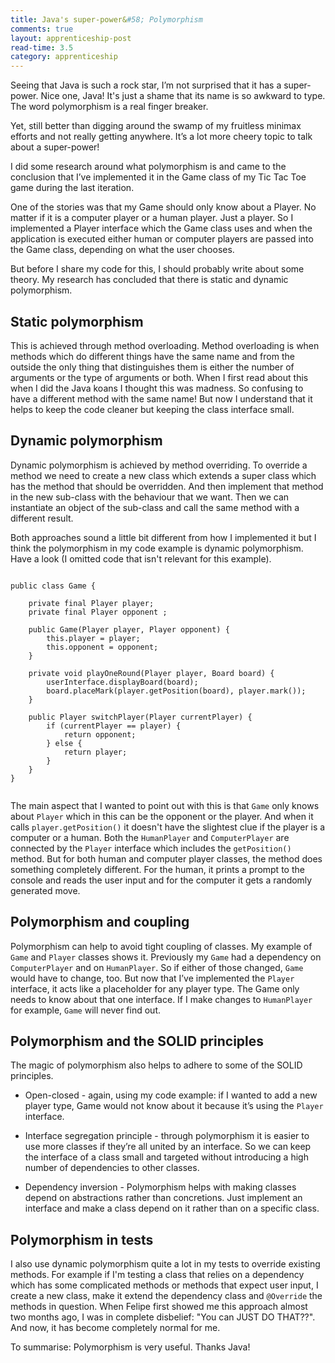 ```yaml
---
title: Java's super-power&#58; Polymorphism
comments: true
layout: apprenticeship-post
read-time: 3.5
category: apprenticeship
---
```


Seeing that Java is such a rock star, I’m not surprised that it has a super-power. Nice one, Java! It's just a shame that its name is so awkward to type. The word polymorphism is a real finger breaker.

<!--break-->

Yet, still better than digging around the swamp of my fruitless minimax efforts and not really getting anywhere. It’s a lot more cheery topic to talk about a super-power! 

I did some research around what polymorphism is and came to the conclusion that I’ve implemented it in the Game class of my Tic Tac Toe game during the last iteration.

One of the stories was that my Game should only know about a Player. No matter if it is a computer player or a human player. Just a player. So I implemented a Player interface which the Game class uses and when the application is executed either human or computer players are passed into the Game class, depending on what the user chooses.

But before I share my code for this, I should probably write about some theory. My research has concluded that there is static and dynamic polymorphism.

## Static polymorphism

This is achieved through method overloading. Method overloading is when methods which do different things have the same name and from the outside the only thing that distinguishes them is either the number of arguments or the type of arguments or both. When I first read about this when I did the Java koans I thought this was madness. So confusing to have a different method with the same name! But now I understand that it helps to keep the code cleaner but keeping the class interface small.

## Dynamic polymorphism

Dynamic polymorphism is achieved by method overriding. To override a method we need to create a new class which extends a super class which has the method that should be overridden. And then implement that method in the new sub-class with the behaviour that we want. Then we can instantiate an object of the sub-class and call the same method with a different result.

Both approaches sound a little bit different from how I implemented it but I think the polymorphism in my code example is dynamic polymorphism. Have a look (I omitted code that isn't relevant for this example). 

<pre><code class="language-java">
public class Game {

    private final Player player;
    private final Player opponent ;

    public Game(Player player, Player opponent) {
        this.player = player;
        this.opponent = opponent;
    }
 
    private void playOneRound(Player player, Board board) {
        userInterface.displayBoard(board);
        board.placeMark(player.getPosition(board), player.mark());
    }
    
    public Player switchPlayer(Player currentPlayer) {
        if (currentPlayer == player) {
            return opponent;
        } else {
            return player;
        }
    }
}

</code></pre>

The main aspect that I wanted to point out with this is that `Game` only knows about `Player` which in this can be the opponent or the player. And when it calls `player.getPosition()` it doesn't have the slightest clue if the player is a computer or a human. Both the `HumanPlayer` and `ComputerPlayer` are connected by the `Player` interface which includes the `getPosition()` method. But for both human and computer player classes, the method does something completely different. For the human, it prints a prompt to the console and reads the user input and for the computer it gets a randomly generated move.



## Polymorphism and coupling

Polymorphism can help to avoid tight coupling of classes. My example of `Game` and `Player` classes shows it. Previously my `Game` had a dependency on `ComputerPlayer` and on  `HumanPlayer`. So if either of those changed, `Game` would have to change, too. But now that I’ve implemented the `Player` interface, it acts like a placeholder for any player type. The Game only needs to know about that one interface. If I make changes to `HumanPlayer` for example, `Game` will never find out.

## Polymorphism and the SOLID principles

The magic of polymorphism also helps to adhere to some of the SOLID principles.

- Open-closed - again, using my code example: if I wanted to add a new player type, Game would not know about it because it’s using the `Player` interface.
 
- Interface segregation principle - through polymorphism it is easier to use more classes if they’re all united by an interface. So we can keep the interface of a class small and targeted without introducing a high number of dependencies to other classes.

- Dependency inversion - Polymorphism helps with making classes depend on abstractions rather than concretions. Just implement an interface and make a class depend on it rather than on a specific class.

## Polymorphism in tests

I also use dynamic polymorphism quite a lot in my tests to override existing methods. For example if I'm testing a class that relies on a dependency which has some complicated methods or methods that expect user input, I create a new class, make it extend the dependency class and `@Override` the methods in question. When Felipe first showed me this approach almost two months ago, I was in complete disbelief: "You can JUST DO THAT??". And now, it has become completely normal for me.


To summarise: Polymorphism is very useful. Thanks Java!
